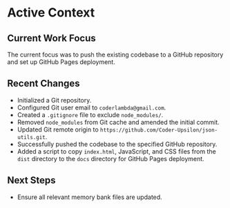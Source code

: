 # Active Context

## Current Work Focus
The current focus was to push the existing codebase to a GitHub repository and set up GitHub Pages deployment.

## Recent Changes
- Initialized a Git repository.
- Configured Git user email to `coderlambda@gmail.com`.
- Created a `.gitignore` file to exclude `node_modules/`.
- Removed `node_modules` from Git cache and amended the initial commit.
- Updated Git remote origin to `https://github.com/Coder-Upsilon/json-utils.git`.
- Successfully pushed the codebase to the specified GitHub repository.
- Added a script to copy `index.html`, JavaScript, and CSS files from the `dist` directory to the `docs` directory for GitHub Pages deployment.

## Next Steps
- Ensure all relevant memory bank files are updated.
